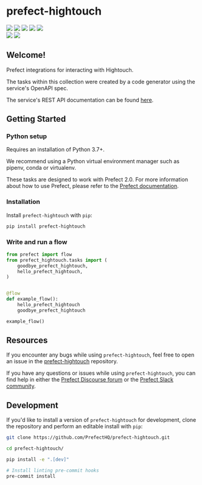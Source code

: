 # prefect-hightouch

<a href="https://pypi.python.org/pypi/prefect-hightouch/" alt="PyPI Version">
    <img src="https://badge.fury.io/py/prefect-hightouch.svg" /></a>
<a href="https://github.com/PrefectHQ/prefect-hightouch/" alt="Stars">
    <img src="https://img.shields.io/github/stars/PrefectHQ/prefect-hightouch" /></a>
<a href="https://pepy.tech/badge/prefect-hightouch/" alt="Downloads">
    <img src="https://pepy.tech/badge/prefect-hightouch" /></a>
<a href="https://github.com/PrefectHQ/prefect-hightouch/pulse" alt="Activity">
    <img src="https://img.shields.io/github/commit-activity/m/PrefectHQ/prefect-hightouch" /></a>
<a href="https://github.com/PrefectHQ/prefect-hightouch/graphs/contributors" alt="Contributors">
    <img src="https://img.shields.io/github/contributors/PrefectHQ/prefect-hightouch" /></a>
<br>
<a href="https://prefect-community.slack.com" alt="Slack">
    <img src="https://img.shields.io/badge/slack-join_community-red.svg?logo=slack" /></a>
<a href="https://discourse.prefect.io/" alt="Discourse">
    <img src="https://img.shields.io/badge/discourse-browse_forum-red.svg?logo=discourse" /></a>

## Welcome!

Prefect integrations for interacting with Hightouch.

The tasks within this collection were created by a code generator using the service's OpenAPI spec.

The service's REST API documentation can be found [here](replace_this_with_link_to_api_docs).

## Getting Started

### Python setup

Requires an installation of Python 3.7+.

We recommend using a Python virtual environment manager such as pipenv, conda or virtualenv.

These tasks are designed to work with Prefect 2.0. For more information about how to use Prefect, please refer to the [Prefect documentation](https://orion-docs.prefect.io/).

### Installation

Install `prefect-hightouch` with `pip`:

```bash
pip install prefect-hightouch
```

### Write and run a flow

```python
from prefect import flow
from prefect_hightouch.tasks import (
    goodbye_prefect_hightouch,
    hello_prefect_hightouch,
)


@flow
def example_flow():
    hello_prefect_hightouch
    goodbye_prefect_hightouch

example_flow()
```

## Resources

If you encounter any bugs while using `prefect-hightouch`, feel free to open an issue in the [prefect-hightouch](https://github.com/PrefectHQ/prefect-hightouch) repository.

If you have any questions or issues while using `prefect-hightouch`, you can find help in either the [Prefect Discourse forum](https://discourse.prefect.io/) or the [Prefect Slack community](https://prefect.io/slack).

## Development

If you'd like to install a version of `prefect-hightouch` for development, clone the repository and perform an editable install with `pip`:

```bash
git clone https://github.com/PrefectHQ/prefect-hightouch.git

cd prefect-hightouch/

pip install -e ".[dev]"

# Install linting pre-commit hooks
pre-commit install
```
